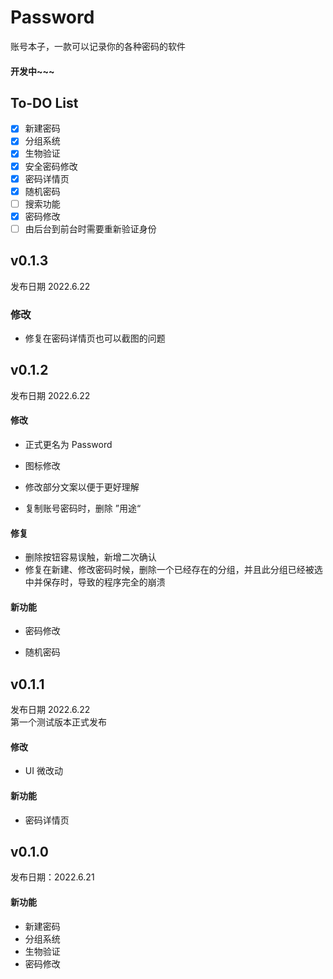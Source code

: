 # Password

账号本子，一款可以记录你的各种密码的软件  

#### 开发中~~~
## To-DO List
- [x] 新建密码  
- [x] 分组系统  
- [x] 生物验证  
- [x] 安全密码修改
- [x] 密码详情页  
- [x] 随机密码  
- [ ] 搜索功能  
- [x] 密码修改
- [ ] 由后台到前台时需要重新验证身份

## v0.1.3

发布日期 2022.6.22  

### 修改

- 修复在密码详情页也可以截图的问题

## v0.1.2

发布日期 2022.6.22

#### 修改

- 正式更名为 Password  

- 图标修改
- 修改部分文案以便于更好理解   
- 复制账号密码时，删除 ”用途“ 

#### 修复

- 删除按钮容易误触，新增二次确认
- 修复在新建、修改密码时候，删除一个已经存在的分组，并且此分组已经被选中并保存时，导致的程序完全的崩溃

#### 新功能

- 密码修改

- 随机密码

## v0.1.1

发布日期 2022.6.22  
第一个测试版本正式发布  

#### 修改

- UI 微改动  

#### 新功能

- 密码详情页  
## v0.1.0

发布日期：2022.6.21  
#### 新功能

- 新建密码  
- 分组系统  
- 生物验证  
- 密码修改  